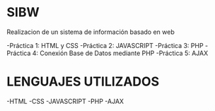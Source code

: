 # SIBW
Realizacion de un sistema de información basado en web

-Práctica 1: HTML y CSS
-Práctica 2: JAVASCRIPT
-Práctica 3: PHP
-Práctica 4: Conexión Base de Datos mediante PHP
-Práctica 5: AJAX

# LENGUAJES UTILIZADOS

-HTML
-CSS
-JAVASCRIPT
-PHP
-AJAX

